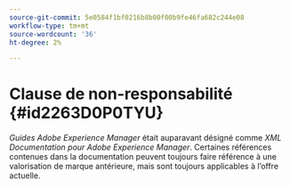 ```yaml
---
source-git-commit: 5e0584f1bf0216b8b00f00b9fe46fa682c244e08
workflow-type: tm+mt
source-wordcount: '36'
ht-degree: 2%

---
```

# Clause de non-responsabilité {#id2263D0P0TYU}

*Guides Adobe Experience Manager* était auparavant désigné comme *XML Documentation pour Adobe Experience Manager*. Certaines références contenues dans la documentation peuvent toujours faire référence à une valorisation de marque antérieure, mais sont toujours applicables à l’offre actuelle.

